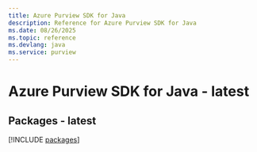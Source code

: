 ```yaml
---
title: Azure Purview SDK for Java
description: Reference for Azure Purview SDK for Java
ms.date: 08/26/2025
ms.topic: reference
ms.devlang: java
ms.service: purview
---
```

# Azure Purview SDK for Java - latest
## Packages - latest
[!INCLUDE [packages](purview-index.md)]